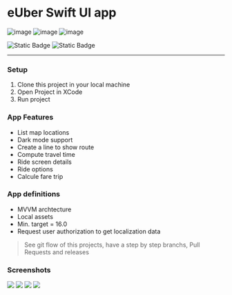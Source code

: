 # eUber Swift UI app

![image](https://img.shields.io/badge/Swift-FA7343?style=for-the-badge&logo=swift&logoColor=white)
![image](https://img.shields.io/badge/Xcode-007ACC?style=for-the-badge&logo=Xcode&logoColor=white)
![image](https://img.shields.io/badge/iOS-000000?style=for-the-badge&logo=ios&logoColor=white)

![Static Badge](https://img.shields.io/badge/Building-100%25-green)
![Static Badge](https://img.shields.io/badge/SwiftUI-100%25-blue)

---

### Setup

1. Clone this project in your local machine
2. Open Project in XCode
3. Run project

### App Features

- List map locations
- Dark mode support
- Create a line to show route
- Compute travel time
- Ride screen details
- Ride options
- Calcule fare trip

### App definitions

- MVVM archtecture
- Local assets
- Min. target = 16.0
- Request user authorization to get localization data

> See git flow of this projects, have a step by step branchs, Pull Requests and releases

### Screenshots

![](https://i.ibb.co/74jVGfs/Simulator-Screenshot-i-Phone-14-2023-05-23-at-13-14-47.png)
![](https://i.ibb.co/6W2zNVx/Simulator-Screenshot-i-Phone-14-2023-05-23-at-13-14-53.png)
![](https://i.ibb.co/TwpBctD/Simulator-Screenshot-i-Phone-14-2023-05-23-at-13-14-57.png)
![](https://i.ibb.co/LJnyJqc/Simulator-Screenshot-i-Phone-14-2023-05-23-at-13-15-02.png)
